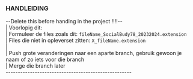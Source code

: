 ### HANDLEIDING

--Delete this before handing in the project !!!!-- <br>
| Voorlopig dit: <br>
| Formuleer de files zoals dit: `fileName_SocialBudy78_20232024.extension` <br>
| Files die niet in opleverset zitten: `X_fileName.extension` <br>
| <br>
| Push grote veranderingen naar een aparte branch, gebruik gewoon je naam of zo iets voor die branch <br>
| Merge die branch later <br>
---------------------------------------------------- <br>
